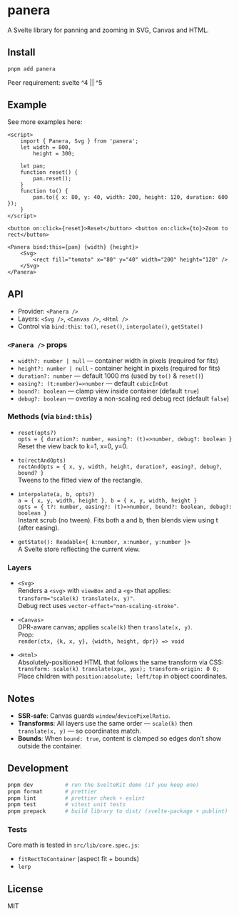 # panera

A Svelte library for panning and zooming in SVG, Canvas and HTML.

## Install

```bash
pnpm add panera
```

Peer requirement: svelte ^4 || ^5

## Example

See more examples here: 

```svelte
<script>
	import { Panera, Svg } from 'panera';
	let width = 800,
		height = 300;

	let pan;
	function reset() {
		pan.reset();
	}
	function to() {
		pan.to({ x: 80, y: 40, width: 200, height: 120, duration: 600 });
	}
</script>

<button on:click={reset}>Reset</button> <button on:click={to}>Zoom to rect</button>

<Panera bind:this={pan} {width} {height}>
	<Svg>
		<rect fill="tomato" x="80" y="40" width="200" height="120" />
	</Svg>
</Panera>
```

## API

- Provider: `<Panera />`
- Layers: `<Svg />`, `<Canvas />`, `<Html />`
- Control via `bind:this`: `to()`, `reset()`, `interpolate()`, `getState()`

### `<Panera />` props

- `width?: number | null` — container width in pixels (required for fits)
- `height?: number | null` - container height in pixels (required for fits)
- `duration?: number` — default 1000 ms (used by `to()` & `reset()`)
- `easing?: (t:number)=>number` — default `cubicInOut`
- `bound?: boolean` — clamp view inside container (default `true`)
- `debug?: boolean` — overlay a non-scaling red debug rect (default `false`)

### Methods (via `bind:this`)

- `reset(opts?)`<br/>
  `opts = { duration?: number, easing?: (t)=>number, debug?: boolean }`<br/>
  Reset the view back to k=1, x=0, y=0.

- `to(rectAndOpts)`<br/>
  `rectAndOpts = { x, y, width, height, duration?, easing?, debug?, bound? }`<br/>
  Tweens to the fitted view of the rectangle.

- `interpolate(a, b, opts?)`<br/>
  `a = { x, y, width, height }, b = { x, y, width, height }`<br/>
  `opts = { t?: number, easing?: (t)=>number, bound?: boolean, debug?: boolean }`<br/>
  Instant scrub (no tween). Fits both a and b, then blends view using t (after easing).

- `getState(): Readable<{ k:number, x:number, y:number }>`<br/>
  A Svelte store reflecting the current view.

### Layers

- `<Svg>`<br/>
  Renders a `<svg>` with `viewBox` and a `<g>` that applies:<br/>
  `transform="scale(k) translate(x, y)"`.<br/>
  Debug rect uses `vector-effect="non-scaling-stroke"`.

- `<Canvas>`<br/>
  DPR-aware canvas; applies `scale(k)` then `translate(x, y)`.<br/>
  Prop:<br/>
  `render(ctx, {k, x, y}, {width, height, dpr}) => void`

- `<Html>`<br/>
  Absolutely-positioned HTML that follows the same transform via CSS:<br/>
  `transform: scale(k) translate(xpx, ypx); transform-origin: 0 0;`<br/>
  Place children with `position:absolute; left/top` in object coordinates.

## Notes

- **SSR-safe**: Canvas guards `window`/`devicePixelRatio`.
- **Transforms**: All layers use the same order — `scale(k)` then `translate(x, y)` — so coordinates match.
- **Bounds**: When `bound: true`, content is clamped so edges don’t show outside the container.

## Development

```bash
pnpm dev          # run the SvelteKit demo (if you keep one)
pnpm format       # prettier
pnpm lint         # prettier check + eslint
pnpm test         # vitest unit tests
pnpm prepack      # build library to dist/ (svelte-package + publint)
```

### Tests

Core math is tested in `src/lib/core.spec.js`:

- `fitRectToContainer` (aspect fit + bounds)
- `lerp`

## License

MIT
